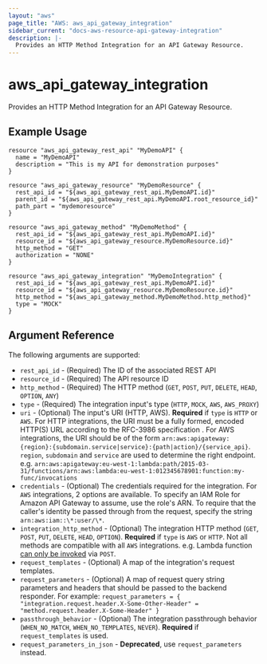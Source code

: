 ```yaml
---
layout: "aws"
page_title: "AWS: aws_api_gateway_integration"
sidebar_current: "docs-aws-resource-api-gateway-integration"
description: |-
  Provides an HTTP Method Integration for an API Gateway Resource.
---
```


# aws\_api\_gateway\_integration

Provides an HTTP Method Integration for an API Gateway Resource.

## Example Usage

```
resource "aws_api_gateway_rest_api" "MyDemoAPI" {
  name = "MyDemoAPI"
  description = "This is my API for demonstration purposes"
}

resource "aws_api_gateway_resource" "MyDemoResource" {
  rest_api_id = "${aws_api_gateway_rest_api.MyDemoAPI.id}"
  parent_id = "${aws_api_gateway_rest_api.MyDemoAPI.root_resource_id}"
  path_part = "mydemoresource"
}

resource "aws_api_gateway_method" "MyDemoMethod" {
  rest_api_id = "${aws_api_gateway_rest_api.MyDemoAPI.id}"
  resource_id = "${aws_api_gateway_resource.MyDemoResource.id}"
  http_method = "GET"
  authorization = "NONE"
}

resource "aws_api_gateway_integration" "MyDemoIntegration" {
  rest_api_id = "${aws_api_gateway_rest_api.MyDemoAPI.id}"
  resource_id = "${aws_api_gateway_resource.MyDemoResource.id}"
  http_method = "${aws_api_gateway_method.MyDemoMethod.http_method}"
  type = "MOCK"
}
```

## Argument Reference

The following arguments are supported:

* `rest_api_id` - (Required) The ID of the associated REST API
* `resource_id` - (Required) The API resource ID
* `http_method` - (Required) The HTTP method (`GET`, `POST`, `PUT`, `DELETE`, `HEAD`, `OPTION`, `ANY`)
* `type` - (Required) The integration input's type (`HTTP`, `MOCK`, `AWS`, `AWS_PROXY`)
* `uri` - (Optional) The input's URI (HTTP, AWS). **Required** if `type` is `HTTP` or `AWS`.
  For HTTP integrations, the URI must be a fully formed, encoded HTTP(S) URL according to the RFC-3986 specification . For AWS integrations, the URI should be of the form `arn:aws:apigateway:{region}:{subdomain.service|service}:{path|action}/{service_api}`. `region`, `subdomain` and `service` are used to determine the right endpoint.
  e.g. `arn:aws:apigateway:eu-west-1:lambda:path/2015-03-31/functions/arn:aws:lambda:eu-west-1:012345678901:function:my-func/invocations`
* `credentials` - (Optional) The credentials required for the integration. For `AWS` integrations, 2 options are available. To specify an IAM Role for Amazon API Gateway to assume, use the role's ARN. To require that the caller's identity be passed through from the request, specify the string `arn:aws:iam::\*:user/\*`.
* `integration_http_method` - (Optional) The integration HTTP method
  (`GET`, `POST`, `PUT`, `DELETE`, `HEAD`, `OPTION`). **Required** if `type` is `AWS` or `HTTP`.
  Not all methods are compatible with all `AWS` integrations.
  e.g. Lambda function [can only be invoked](https://github.com/awslabs/aws-apigateway-importer/issues/9#issuecomment-129651005) via `POST`.
* `request_templates` - (Optional) A map of the integration's request templates.
* `request_parameters` - (Optional) A map of request query string parameters and headers that should be passed to the backend responder.
  For example: `request_parameters = { "integration.request.header.X-Some-Other-Header" = "method.request.header.X-Some-Header" }`
* `passthrough_behavior` - (Optional) The integration passthrough behavior (`WHEN_NO_MATCH`, `WHEN_NO_TEMPLATES`, `NEVER`).  **Required** if `request_templates` is used.
* `request_parameters_in_json` - **Deprecated**, use `request_parameters` instead.
